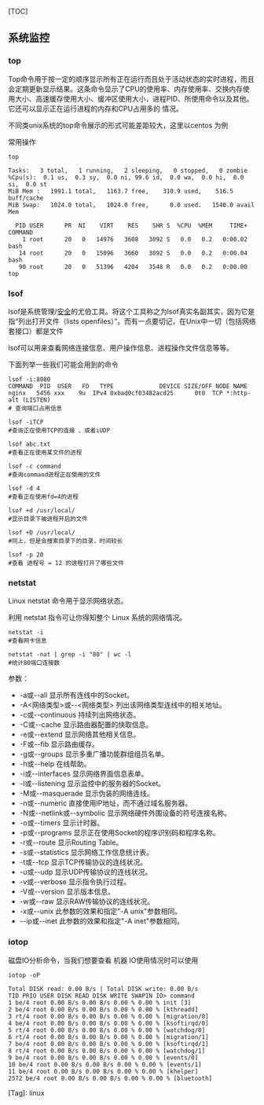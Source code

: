 

[TOC]



## 系统监控

### top

Top命令用于按一定的顺序显示所有正在运行而且处于活动状态的实时进程，而且会定期更新显示结果。这条命令显示了CPU的使用率、内存使用率、交换内存使用大小、高速缓存使用大小、缓冲区使用大小，进程PID、所使用命令以及其他。它还可以显示正在运行进程的内存和CPU占用多的 情况。

不同类unix系统的top命令展示的形式可能差距较大，这里以centos 为例

常用操作

```
top

Tasks:   3 total,   1 running,   2 sleeping,   0 stopped,   0 zombie
%Cpu(s):  0.1 us,  0.3 sy,  0.0 ni, 99.6 id,  0.0 wa,  0.0 hi,  0.0 si,  0.0 st
MiB Mem :   1991.1 total,   1163.7 free,    310.9 used,    516.5 buff/cache
MiB Swap:   1024.0 total,   1024.0 free,      0.0 used.   1540.0 avail Mem

  PID USER      PR  NI    VIRT    RES    SHR S  %CPU  %MEM     TIME+ COMMAND
    1 root      20   0   14976   3608   3092 S   0.0   0.2   0:00.02 bash
   14 root      20   0   15096   3660   3092 S   0.0   0.2   0:00.04 bash
   90 root      20   0   51396   4204   3548 R   0.0   0.2   0:00.00 top
```



### lsof

lsof是系统管理/[安全](http://linuxaria.com/tag/security)的尤伯工具。将这个工具称之为lsof真实名副其实，因为它是指“列出打开文件（lists openfiles）”。而有一点要切记，在Unix中一切（包括网络套接口）都是文件

lsof可以用来查看网络连接信息、用户操作信息、进程操作文件信息等等。

下面列举一些我们可能会用到的命令

```shell
lsof -i:8080
COMMAND  PID  USER   FD   TYPE             DEVICE SIZE/OFF NODE NAME
nginx   5456 xxx    9u  IPv4 0xbad0cf03482acd25      0t0  TCP *:http-alt (LISTEN)
# 查询端口占用信息
```

```
lsof -iTCP
#查询正在使用TCP的连接 、或者iUDP
```

```
lsof abc.txt
#查看正在使用某文件的进程
```

```
lsof -c command
#查询command进程正在使用的文件
```

```
lsof -d 4
#查看正在使用fd=4的进程
```

```
lsof +d /usr/local/ 
#显示目录下被进程开启的文件
```

```
lsof +D /usr/local/
#同上，但是会搜索目录下的目录，时间较长
```

```
lsof -p 20
#查看 进程号 = 12 的进程打开了哪些文件
```

### netstat

Linux netstat 命令用于显示网络状态。

利用 netstat 指令可让你得知整个 Linux 系统的网络情况。

```
netstat -i
#查看网卡信息
```

```
netstat -nat | grep -i "80" | wc -l
#统计80端口连接数
```

参数：

- -a或--all 显示所有连线中的Socket。
- -A<网络类型>或--<网络类型> 列出该网络类型连线中的相关地址。
- -c或--continuous 持续列出网络状态。
- -C或--cache 显示路由器配置的快取信息。
- -e或--extend 显示网络其他相关信息。
- -F或--fib 显示路由缓存。
- -g或--groups 显示多重广播功能群组组员名单。
- -h或--help 在线帮助。
- -i或--interfaces 显示网络界面信息表单。
- -l或--listening 显示监控中的服务器的Socket。
- -M或--masquerade 显示伪装的网络连线。
- -n或--numeric 直接使用IP地址，而不通过域名服务器。
- -N或--netlink或--symbolic 显示网络硬件外围设备的符号连接名称。
- -o或--timers 显示计时器。
- -p或--programs 显示正在使用Socket的程序识别码和程序名称。
- -r或--route 显示Routing Table。
- -s或--statistics 显示网络工作信息统计表。
- -t或--tcp 显示TCP传输协议的连线状况。
- -u或--udp 显示UDP传输协议的连线状况。
- -v或--verbose 显示指令执行过程。
- -V或--version 显示版本信息。
- -w或--raw 显示RAW传输协议的连线状况。
- -x或--unix 此参数的效果和指定"-A unix"参数相同。
- --ip或--inet 此参数的效果和指定"-A inet"参数相同。



### iotop

磁盘IO分析命令，当我们想要查看 机器 IO使用情况时可以使用

```
iotop -oP
```

```
Total DISK read: 0.00 B/s | Total DISK write: 0.00 B/s 
TID PRIO USER DISK READ DISK WRITE SWAPIN IO> command 
1 be/4 root 0.00 B/s 0.00 B/s 0.00 % 0.00 % init [3] 
2 be/4 root 0.00 B/s 0.00 B/s 0.00 % 0.00 % [kthreadd] 
3 rt/4 root 0.00 B/s 0.00 B/s 0.00 % 0.00 % [migration/0]
4 be/4 root 0.00 B/s 0.00 B/s 0.00 % 0.00 % [ksoftirqd/0] 
5 rt/4 root 0.00 B/s 0.00 B/s 0.00 % 0.00 % [watchdog/0] 
6 rt/4 root 0.00 B/s 0.00 B/s 0.00 % 0.00 % [migration/1] 
7 be/4 root 0.00 B/s 0.00 B/s 0.00 % 0.00 % [ksoftirqd/1] 
8 rt/4 root 0.00 B/s 0.00 B/s 0.00 % 0.00 % [watchdog/1] 
9 be/4 root 0.00 B/s 0.00 B/s 0.00 % 0.00 % [events/0] 
10 be/4 root 0.00 B/s 0.00 B/s 0.00 % 0.00 % [events/1] 
11 be/4 root 0.00 B/s 0.00 B/s 0.00 % 0.00 % [khelper] 
2572 be/4 root 0.00 B/s 0.00 B/s 0.00 % 0.00 % [bluetooth]
```

[Tag]: <tag>linux</tag>